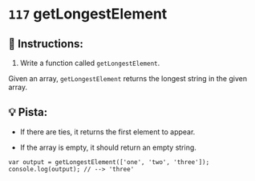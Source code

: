 # `117` getLongestElement

## 📝 Instructions:

1. Write a function called `getLongestElement`.

Given an array, `getLongestElement` returns the longest string in the given array.

## :bulb: Pista:

* If there are ties, it returns the first element to appear.

* If the array is empty, it should return an empty string.

```Js
var output = getLongestElement(['one', 'two', 'three']);
console.log(output); // --> 'three'
```